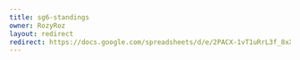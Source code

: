 ```yaml
---
title: sg6-standings
owner: RozyRoz
layout: redirect
redirect: https://docs.google.com/spreadsheets/d/e/2PACX-1vT1uRrL3f_8xX7_MCargMVRsrYz82X7RbbZE2mVPGPz454zyQ5aH8PollpeNgFCSzymWBc8PADUO20E/pubhtml
---
```

